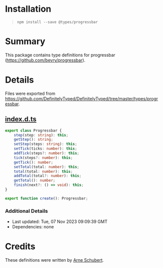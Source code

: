 # Installation
> `npm install --save @types/progressbar`

# Summary
This package contains type definitions for progressbar (https://github.com/bevry/progressbar).

# Details
Files were exported from https://github.com/DefinitelyTyped/DefinitelyTyped/tree/master/types/progressbar.
## [index.d.ts](https://github.com/DefinitelyTyped/DefinitelyTyped/tree/master/types/progressbar/index.d.ts)
````ts
export class Progressbar {
    step(step: string): this;
    getStep(): string;
    setStep(steps: string): this;
    setTick(ticks: number): this;
    addTick(steps?: number): this;
    tick(steps?: number): this;
    getTick(): number;
    setTotal(total: number): this;
    total(total: number): this;
    addTotal(total?: number): this;
    getTotal(): number;
    finish(next?: () => void): this;
}

export function create(): Progressbar;

````

### Additional Details
 * Last updated: Tue, 07 Nov 2023 09:09:39 GMT
 * Dependencies: none

# Credits
These definitions were written by [Arne Schubert](https://github.com/atd-schubert).
